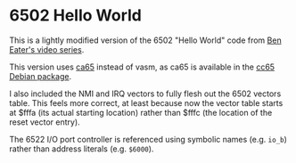 # 6502 Hello World

This is a lightly modified version of the 6502 "Hello World" code from [Ben
Eater's video series](https://eater.net/6502).

This version uses [ca65](https://cc65.github.io/doc/ca65.html) instead of
vasm, as ca65 is available in the [cc65 Debian
package](https://packages.debian.org/search?keywords=cc65).

I also included the NMI and IRQ vectors to fully flesh out the 6502 vectors
table.  This feels more correct, at least because now the vector table starts
at $fffa (its actual starting location) rather than $fffc (the location of the
reset vector entry).

The 6522 I/O port controller is referenced using symbolic names (e.g. `io_b`)
rather than address literals (e.g. `$6000`).
